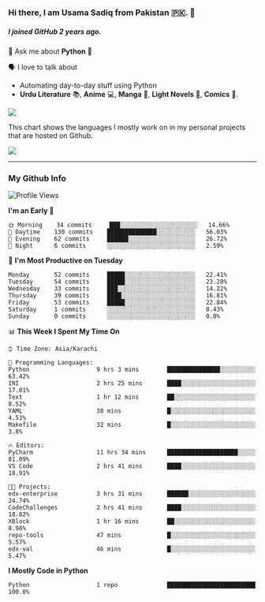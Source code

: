 ### Hi there, I am Usama Sadiq from Pakistan 🇵🇰. 👋
##### I joined GitHub **2** years ago.

💬 Ask me about **Python** 🐍 <!-- , Testing, Docker, Jenkins Automation, -->

🗣 I love to talk about
  - Automating day-to-day stuff using Python
  - **Urdu Literature** 📚, **Anime** 💻, **Manga** 📜, **Light Novels** 📜, **Comics** 📱. 


<img align="center" src="https://github-readme-stats.vercel.app/api?username=UsamaSadiq&custom_title=My Stats&show_icons=true&theme=dark&count_private=true&include_all_commits=true" />

This chart shows the languages I mostly work on in my personal projects that are hosted on Github.

<img align="center" src="https://github-readme-stats.vercel.app/api/top-langs/?username=UsamaSadiq&langs_count=10&layout=compact" />

--- 
### My Github Info
<!--START_SECTION:waka-->
![Profile Views](http://img.shields.io/badge/Profile%20Views-338-blue)

**I'm an Early 🐤** 

```text
🌞 Morning    34 commits     ███░░░░░░░░░░░░░░░░░░░░░░   14.66% 
🌆 Daytime    130 commits    ██████████████░░░░░░░░░░░   56.03% 
🌃 Evening    62 commits     ██████░░░░░░░░░░░░░░░░░░░   26.72% 
🌙 Night      6 commits      ░░░░░░░░░░░░░░░░░░░░░░░░░   2.59%

```
📅 **I'm Most Productive on Tuesday** 

```text
Monday       52 commits     █████░░░░░░░░░░░░░░░░░░░░   22.41% 
Tuesday      54 commits     █████░░░░░░░░░░░░░░░░░░░░   23.28% 
Wednesday    33 commits     ███░░░░░░░░░░░░░░░░░░░░░░   14.22% 
Thursday     39 commits     ████░░░░░░░░░░░░░░░░░░░░░   16.81% 
Friday       53 commits     █████░░░░░░░░░░░░░░░░░░░░   22.84% 
Saturday     1 commits      ░░░░░░░░░░░░░░░░░░░░░░░░░   0.43% 
Sunday       0 commits      ░░░░░░░░░░░░░░░░░░░░░░░░░   0.0%

```


📊 **This Week I Spent My Time On** 

```text
⌚︎ Time Zone: Asia/Karachi

💬 Programming Languages: 
Python                   9 hrs 3 mins        ███████████████░░░░░░░░░░   63.42% 
INI                      2 hrs 25 mins       ████░░░░░░░░░░░░░░░░░░░░░   17.01% 
Text                     1 hr 12 mins        ██░░░░░░░░░░░░░░░░░░░░░░░   8.52% 
YAML                     38 mins             █░░░░░░░░░░░░░░░░░░░░░░░░   4.53% 
Makefile                 32 mins             █░░░░░░░░░░░░░░░░░░░░░░░░   3.8%

🔥 Editors: 
PyCharm                  11 hrs 34 mins      ████████████████████░░░░░   81.09% 
VS Code                  2 hrs 41 mins       ████░░░░░░░░░░░░░░░░░░░░░   18.91%

🐱‍💻 Projects: 
edx-enterprise           3 hrs 31 mins       ██████░░░░░░░░░░░░░░░░░░░   24.74% 
CodeChallenges           2 hrs 41 mins       ████░░░░░░░░░░░░░░░░░░░░░   18.82% 
XBlock                   1 hr 16 mins        ██░░░░░░░░░░░░░░░░░░░░░░░   8.98% 
repo-tools               47 mins             █░░░░░░░░░░░░░░░░░░░░░░░░   5.57% 
edx-val                  46 mins             █░░░░░░░░░░░░░░░░░░░░░░░░   5.47%

```

**I Mostly Code in Python** 

```text
Python                   1 repo              █████████████████████████   100.0%

```



<!--END_SECTION:waka-->
<!--
**UsamaSadiq/UsamaSadiq** is a ✨ _special_ ✨ repository because its `README.md` (this file) appears on your GitHub profile.

Here are some ideas to get you started:

- 🔭 I’m currently working on ...
- 🌱 I’m currently learning ...
- 👯 I’m looking to collaborate on ...
- 🤔 I’m looking for help with ...
- 📫 How to reach me: ...
- 😄 Pronouns: ...
- ⚡ Fun fact: ...
-->
